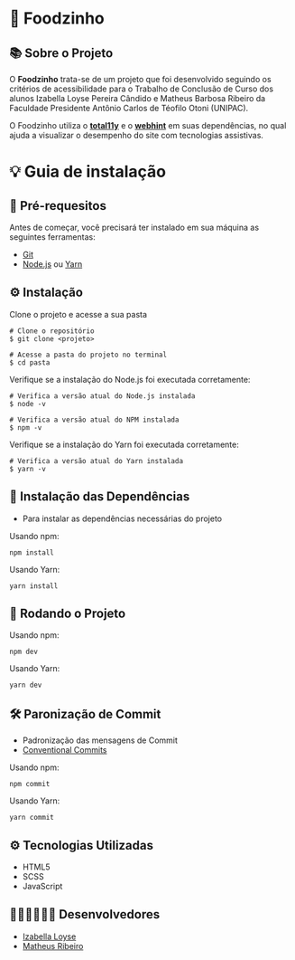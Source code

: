 # 🍔 Foodzinho

## 📚 Sobre o Projeto

O **Foodzinho** trata-se de um projeto que foi desenvolvido seguindo os critérios de acessibilidade para o
Trabalho de Conclusão de Curso dos alunos Izabella Loyse Pereira Cândido
e Matheus Barbosa Ribeiro da Faculdade Presidente Antônio Carlos de Téofilo Otoni
(UNIPAC).

O Foodzinho utiliza o **[total11y](https://khan.github.io/tota11y/)** e o **[webhint](https://webhint.io/)** em suas
dependências, no qual ajuda a visualizar o desempenho do site com tecnologias
assistivas.

# 💡 Guia de instalação

## 📌 Pré-requesitos

Antes de começar, você precisará ter instalado em sua máquina as seguintes ferramentas:

- [Git](https://git-scm.com)
- [Node.js](https://nodejs.org/en/) ou [Yarn](https://yarnpkg.com/)

## ⚙️ Instalação

Clone o projeto e acesse a sua pasta

```
# Clone o repositório
$ git clone <projeto>

# Acesse a pasta do projeto no terminal
$ cd pasta
```

Verifique se a instalação do Node.js foi executada corretamente:

```
# Verifica a versão atual do Node.js instalada
$ node -v

# Verifica a versão atual do NPM instalada
$ npm -v
```

Verifique se a instalação do Yarn foi executada corretamente:

```
# Verifica a versão atual do Yarn instalada
$ yarn -v

```

## 🔮 Instalação das Dependências

- Para instalar as dependências necessárias do projeto

Usando npm:

```
npm install
```

Usando Yarn:

```
yarn install
```

## 📌 Rodando o Projeto

Usando npm:

```
npm dev
```

Usando Yarn:

```
yarn dev
```

## 🛠️ Paronização de Commit

- Padronização das mensagens de Commit
- [Conventional Commits](https://www.conventionalcommits.org/en/v1.0.0/)

Usando npm:

```
npm commit
```

Usando Yarn:

```
yarn commit
```

## ⚙️ Tecnologias Utilizadas

- HTML5
- SCSS
- JavaScript

## 👩🏻‍💻🧑🏻‍💻 Desenvolvedores

- [Izabella Loyse](https://github.com/IzabellaLoyse)
- [Matheus Ribeiro](https://github.com/matheusbribeiro-dev)
